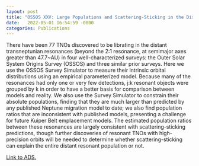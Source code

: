 ```yaml
---
layout: post
title: "OSSOS XXV: Large Populations and Scattering-Sticking in the Distant Transneptunian Resonances"
date:   2022-05-01 16:54:59 -0800
categories: Publications 
---
```

There have been 77 TNOs discovered to be librating in the distant transneptunian resonances (beyond the 2:1 resonance, at semimajor axes greater than 47.7~AU) in four well-characterized surveys: the Outer Solar System Origins Survey (OSSOS) and three similar prior surveys. Here we use the OSSOS Survey Simulator to measure their intrinsic orbital distributions using an empirical parameterized model. Because many of the resonances had only one or very few detections, j:k resonant objects were grouped by k in order to have a better basis for comparison between models and reality. We also use the Survey Simulator to constrain their absolute populations, finding that they are much larger than predicted by any published Neptune migration model to date; we also find population ratios that are inconsistent with published models, presenting a challenge for future Kuiper Belt emplacement models. The estimated population ratios between these resonances are largely consistent with scattering-sticking predictions, though further discoveries of resonant TNOs with high-precision orbits will be needed to determine whether scattering-sticking can explain the entire distant resonant population or not.

<a href="https://ui.adsabs.harvard.edu/abs/2022PSJ.....3..113C/abstract">Link to ADS.</a>
